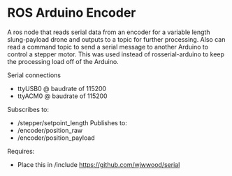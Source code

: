 # ROS Arduino Encoder

A ros node that reads serial data from an encoder for a variable length slung-payload drone and outputs to a topic for further processing. Also can read a command topic to send a serial message to another Arduino to control a stepper motor. This was used instead of rosserial-arduino to keep the processing load off of the Arduino.

Serial connections
* ttyUSB0 @ baudrate of 115200
* ttyACM0 @ baudrate of 115200

Subscribes to:
* /stepper/setpoint_length
Publishes to:
* /encoder/position_raw
* /encoder/position_payload

Requires:

* Place this in /include https://github.com/wjwwood/serial
